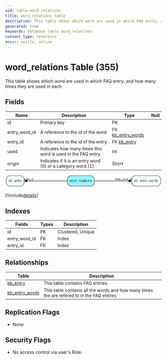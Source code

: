 ```yaml
---
uid: table-word_relations
title: word_relations table
description: This table shows which word are used in which FAQ entry, and how many times            they are used in each
generated: true
keywords: database table word_relations
content_type: reference
envir: onsite, online
---
```


# word\_relations Table (355)

This table shows which word are used in which FAQ entry, and how many times            they are used in each

## Fields

| Name | Description | Type | Null |
|------|-------------|------|:----:|
|id|Primary key|PK| |
|entry\_word\_id|A reference to the id of the word|FK [kb_entry_words](kb-entry-words.md)| |
|entry\_id|A reference to the id of the entry|FK [kb_entry](kb-entry.md)| |
|used|Indicates how many times this word is used in the FAQ entry|Int| |
|origin|Indicates if it is an entry word (0) or a category word (1).|Short| |


![word_relations table relationship diagram](./media/word_relations.png)

[!include[details](./includes/word-relations.md)]

## Indexes

| Fields | Types | Description |
|--------|-------|-------------|
|id |PK |Clustered, Unique |
|entry\_word\_id |FK |Index |
|entry\_id |FK |Index |

## Relationships

| Table|  Description |
|------|-------------|
|[kb\_entry](kb-entry.md)  |This table contains FAQ entries. |
|[kb\_entry\_words](kb-entry-words.md)  |This table contains all the words and how many times the are refered                  to in the FAQ entires |


## Replication Flags

* None

## Security Flags

* No access control via user's Role.

